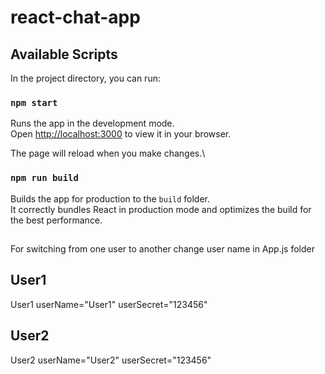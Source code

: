 # react-chat-app

## Available Scripts

In the project directory, you can run:

### `npm start`

Runs the app in the development mode.\
Open [http://localhost:3000](http://localhost:3000) to view it in your browser.

The page will reload when you make changes.\

### `npm run build`

Builds the app for production to the `build` folder.\
It correctly bundles React in production mode and optimizes the build for the best performance.

##
For switching from one user to another change user name in App.js folder
## User1
User1
userName="User1"
userSecret="123456"

## User2
User2
userName="User2"
userSecret="123456"
